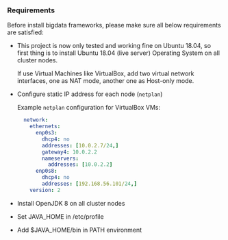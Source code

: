 ### Requirements

Before install bigdata frameworks, please make sure all below requirements are satisfied:

- This project is now only tested and working fine on Ubuntu 18.04, so first thing is to install Ubuntu 18.04 (live server) Operating System on all cluster nodes.
 
  If use Virtual Machines like VirtualBox, add two virtual network interfaces, one as NAT mode, another one as Host-only mode.

- Configure static IP address for each node (`netplan`)

  Example `netplan` configuration for VirtualBox VMs:
  
  ```yaml
    network:
      ethernets:
        enp0s3:
          dhcp4: no
          addresses: [10.0.2.7/24,]
          gateway4: 10.0.2.2
          nameservers:
            addresses: [10.0.2.2]
        enp0s8:
          dhcp4: no
          addresses: [192.168.56.101/24,]
      version: 2
  ```

- Install OpenJDK 8 on all cluster nodes

- Set JAVA_HOME in /etc/profile

- Add $JAVA_HOME/bin in PATH environment
